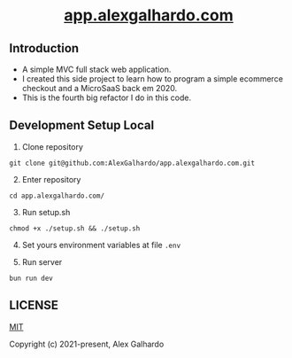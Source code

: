 <div align="center">
   <h1 align="center"><a href="https://app.alexgalhardo.com/" target="_blank">app.alexgalhardo.com</a></h1>
</div>

## Introduction

- A simple MVC full stack web application.
- I created this side project to learn how to program a simple ecommerce checkout and a MicroSaaS back em 2020.
- This is the fourth big refactor I do in this code.

## Development Setup Local

1. Clone repository
```
git clone git@github.com:AlexGalhardo/app.alexgalhardo.com.git
```

2. Enter repository
```
cd app.alexgalhardo.com/
```

3. Run setup.sh
```
chmod +x ./setup.sh && ./setup.sh
```

4. Set yours environment variables at file `.env`

5. Run server
```
bun run dev
```

## LICENSE

[MIT](http://opensource.org/licenses/MIT)

Copyright (c) 2021-present, Alex Galhardo
